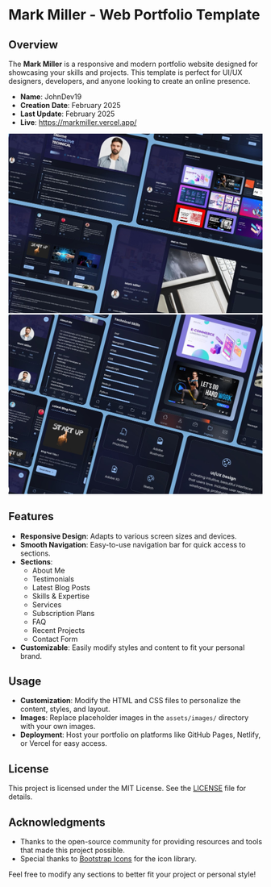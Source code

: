 
# Mark Miller - Web Portfolio Template

## Overview

The **Mark Miller** is a responsive and modern portfolio website designed for showcasing your skills and projects. This template is perfect for UI/UX designers, developers, and anyone looking to create an online presence.

- **Name**: JohnDev19
- **Creation Date**: February 2025
- **Last Update**: February 2025
- **Live**: https://markmiller.vercel.app/

![Miller](m1.jpg)
![Miller](m2.jpg)

## Features

- **Responsive Design**: Adapts to various screen sizes and devices.
- **Smooth Navigation**: Easy-to-use navigation bar for quick access to sections.
- **Sections**:
  - About Me
  - Testimonials
  - Latest Blog Posts
  - Skills & Expertise
  - Services
  - Subscription Plans
  - FAQ
  - Recent Projects
  - Contact Form
- **Customizable**: Easily modify styles and content to fit your personal brand.

## Usage

- **Customization**: Modify the HTML and CSS files to personalize the content, styles, and layout.
- **Images**: Replace placeholder images in the `assets/images/` directory with your own images.
- **Deployment**: Host your portfolio on platforms like GitHub Pages, Netlify, or Vercel for easy access.

## License

This project is licensed under the MIT License. See the [LICENSE](LICENSE) file for details.

## Acknowledgments

- Thanks to the open-source community for providing resources and tools that made this project possible.
- Special thanks to [Bootstrap Icons](https://icons.getbootstrap.com/) for the icon library.

Feel free to modify any sections to better fit your project or personal style!
